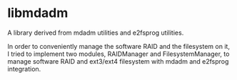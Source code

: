 # libmdadm
A library derived from mdadm utilities and e2fsprog utilities.

In order to conveniently manage the software RAID and the filesystem on it, I tried to implement two modules, RAIDManager and FilesystemManager, to manage software RAID and ext3/ext4 filesystem with mdadm and e2fsprog integration.



